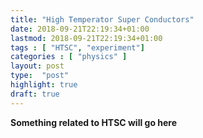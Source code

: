 ```yaml
---
title: "High Temperator Super Conductors"
date: 2018-09-21T22:19:34+01:00
lastmod: 2018-09-21T22:19:34+01:00
tags : [ "HTSC", "experiment"]
categories : [ "physics" ]
layout: post
type:  "post"
highlight: true
draft: true
---
```


**Something related to HTSC will go here**
